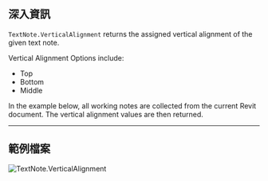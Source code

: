 ## 深入資訊
`TextNote.VerticalAlignment` returns the assigned vertical alignment of the given text note.

Vertical Alignment Options include:
- Top
- Bottom
- Middle

In the example below, all working notes are collected from the current Revit document. The vertical alignment values are then returned.

___
## 範例檔案

![TextNote.VerticalAlignment](./Revit.Elements.TextNote.VerticalAlignment_img.jpg)
